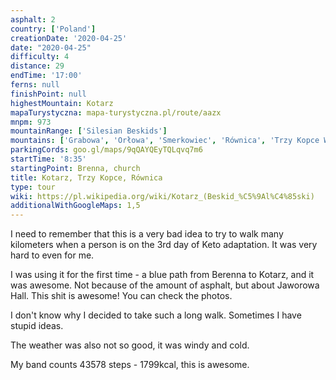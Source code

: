 ```yaml
---
asphalt: 2
country: ['Poland']
creationDate: '2020-04-25'
date: "2020-04-25"
difficulty: 4
distance: 29
endTime: '17:00'
ferns: null
finishPoint: null
highestMountain: Kotarz
mapaTurystyczna: mapa-turystyczna.pl/route/aazx
mnpm: 973
mountainRange: ['Silesian Beskids']
mountains: ['Grabowa', 'Orłowa', 'Smerkowiec', 'Równica', 'Trzy Kopce Wiślaśkie', 'Przełęcz Salmopolska']
parkingCords: goo.gl/maps/9qQAYQEyTQLqvq7m6
startTime: '8:35'
startingPoint: Brenna, church
title: Kotarz, Trzy Kopce, Równica
type: tour
wiki: https://pl.wikipedia.org/wiki/Kotarz_(Beskid_%C5%9Al%C4%85ski)
additionalWithGoogleMaps: 1,5
---
```


I need to remember that this is a very bad idea to try to walk many kilometers when a person is on the 3rd day of Keto adaptation. It was very hard to even for me.

I was using it for the first time - a blue path from Berenna to Kotarz, and it was awesome. Not because of the amount of asphalt, but about Jaworowa Hall. This shit is awesome! You can check the photos.

I don't know why I decided to take such a long walk. Sometimes I have stupid ideas.

The weather was also not so good, it was windy and cold.

My band counts 43578 steps - 1799kcal, this is awesome.
